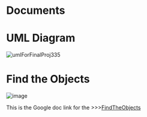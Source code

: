 # Documents

# UML Diagram
![umlForFinalProj335](https://github.com/DroOreos/Documents/assets/129222152/a1f73333-c786-44fd-9b6d-8a0ac44bf279)

# Find the Objects
![image](https://github.com/DroOreos/Documents/assets/129222152/42a970c5-a654-4b9d-9651-a94ccfc2e60b)

This is the Google doc link for the >>>[FindTheObjects](https://github.com/lexc24/proj345/files/11203036/avlTree.zip](https://docs.google.com/document/d/12EXhh_eeCMXQL8DPCef3iQhZcnTuk2SHQGaFZUhUWZw/edit?usp=sharing)https://docs.google.com/document/d/12EXhh_eeCMXQL8DPCef3iQhZcnTuk2SHQGaFZUhUWZw/edit?usp=sharing)
